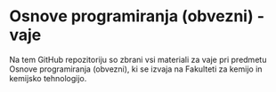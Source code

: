 # Osnove programiranja (obvezni) - vaje

Na tem GitHub repozitoriju so zbrani vsi materiali za vaje pri predmetu Osnove programiranja (obvezni), ki se izvaja na Fakulteti za kemijo in kemijsko tehnologijo.

